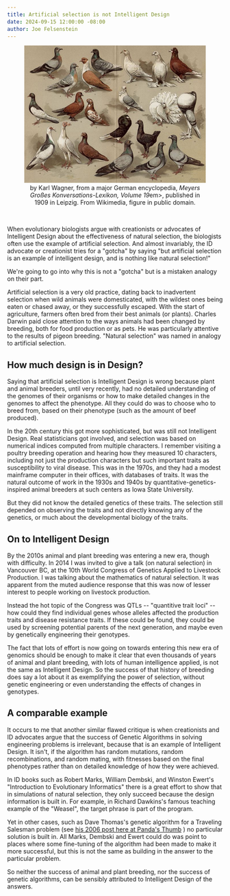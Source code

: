 ```yaml
---
title: Artificial selection is not Intelligent Design
date: 2024-09-15 12:00:00 -08:00
author: Joe Felsenstein
---
```

<div align="center">
<figure><img src="/uploads/2024/636px-Wm19342a.jpg" alt="[a nice image of fancy pigeons]"><figcaption>by Karl Wagner, from a major German encyclopedia, <em>Meyers Großes Konversations-Lexikon, Volume 19</em>em>, published in 1909 in Leipzig.  From Wikimedia, figure in public domain.</figcaption></figure></div>

<p>&nbsp;</p>

When evolutionary biologists argue with creationists or 
advocates of Intelligent Design about the effectiveness 
of natural selection, the biologists often use the example of 
artificial selection.  And almost invariably, the 
ID advocate or creationist tries for a "gotcha" by 
saying "but artificial selection is an example of 
intelligent design, and is nothing like natural 
selection!"

We're going to go into why this is not a "gotcha" 
but is a mistaken analogy on their part.

Artificial selection is a very old practice, dating 
back to inadvertent selection when wild animals were 
domesticated, with the wildest ones being eaten or chased 
away, or they successfully escaped.  With the start of 
agriculture, farmers often bred from their best animals 
(or plants).   Charles Darwin paid close attention to 
the ways animals had been changed by breeding, both for 
food production or as pets.  He was particularly attentive 
to the results of pigeon breeding. "Natural selection" was named 
in analogy to artificial selection.

<!--more-->

## How much design is in Design? ##

Saying that artificial selection is Intelligent Design is 
wrong because plant and animal breeders, until very recently, 
had no detailed understanding of the genomes of their 
organisms or how to make detailed changes in the genomes to 
affect the phenotype.  All they could do was to choose who 
to breed from, based on their phenotype (such as the amount 
of beef produced).

In the 20th century this got more sophisticated, but was still 
not Intelligent Design.  Real statisticians got involved, and 
selection was based on numerical indices computed from multiple 
characters.  I remember visiting a poultry breeding operation 
and hearing how they measured 10 characters, including not 
just the production characters but such important traits as 
susceptibility to viral disease.  This was in the 1970s, and 
they had a modest mainframe computer in their offices, with 
databases of traits.  It was the natural outcome of work in 
the 1930s and 1940s by quantitative-genetics-inspired animal 
breeders at such centers as Iowa State University.

But they did not know the detailed genetics of these traits. 
The selection still depended on observing the traits and not 
directly knowing any of the genetics, or much about the 
developmental biology of the traits.

## On to Intelligent Design ##

By the 2010s animal and plant breeding was entering a new 
era, though with difficulty.  In 2014 I was invited to give 
a talk (on natural selection) in Vancouver BC, at the 10th World 
Congress of Genetics Applied to Livestock Production.  I was 
talking about the mathematics of natural selection.  It was 
apparent from the muted audience response that this was now of lesser 
interest to people working on livestock production.

Instead the hot topic of the Congress was QTLs -- "quantitive trait 
loci" -- how could they find individual genes whose alleles 
affected the production traits and disease resistance traits. 
If these could be found, they could be used by screening potential 
parents of the next generation, and maybe even by genetically 
engineering their genotypes.

The fact that lots of effort is now going on towards 
entering this new era of genomics should be enough to make it clear 
that even thousands of years of animal and plant breeding, 
with lots of human intelligence applied, is not the same as 
Intelligent Design.   So the success of that history of breeding does 
say a lot about it as exemplifying the power of selection, 
without genetic engineering or even understanding the effects 
of changes in genotypes.

## A comparable example ##

It occurs to me that another similar flawed critique is 
when creationists and ID advocates argue that the success 
of Genetic Algorithms in solving engineering problems is 
irrelevant, because that is an example of Intelligent 
Design.  It isn't, if the algorithm has random mutations, 
random recombinations, and random mating, with fitnesses based 
on the final phenotypes rather than on detailed knowledge 
of how they were achieved.

In ID books such as Robert Marks, William Dembski, and 
Winston Ewert's "Introduction to Evolutionary Informatics" there 
is a great effort to show that in simulations of 
natural selection, they only succeed because the design 
information is built in.  For example, in Richard Dawkins's 
famous teaching example of the "Weasel", the target phrase 
is part of the program.

Yet in other cases, such as Dave Thomas's genetic algorithm 
for a Traveling Salesman problem (see [his 2006 post here at 
Panda's Thumb](https://pandasthumb.org/archives/2006/07/target-target-w-1.html)
) no particular solution is built in.  All Marks, Dembski and 
Ewert could do was point to places where some fine-tuning of 
the algorithm had been made to make it more successful, but 
this is not the same as building in the answer to the particular 
problem.

So neither the success of animal and plant breeding, nor 
the success of genetic algorithms, can be sensibly attributed 
to Intelligent Design of the answers.
